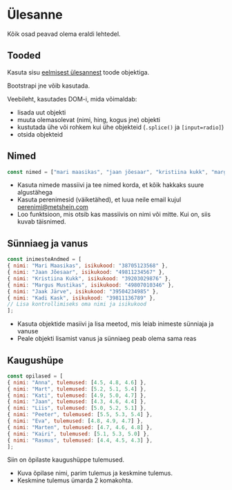 # Ülesanne

Kõik osad peavad olema eraldi lehtedel.

## Tooded 
Kasuta sisu [eelmisest ülesannest](https://github.com/blinchk/tthk-js-2/blob/main/objects-ylesanne.md) toode objektiga.

Bootstrapi jne võib kasutada.

Veebileht, kasutades DOM-i, mida võimaldab:
* lisada uut objekti
* muuta olemasolevat (nimi, hing, kogus jne) objekti
* kustutada ühe või rohkem kui ühe objekteid (`.splice()` ja `[input=radio]`)
* otsida objekteid

## Nimed

```js
const nimed = ["mari maasikas", "jaan jõesaar", "kristiina kukk", "margus mustikas", "jaak järve", "kadi kask", "Toomas Tamm", "Kadi Meri", "Leena Laas", "Madis Mets", "Hannes Hõbe", "Anu Allikas", "Kristjan Käär", "Eva Esimene", "Jüri Jõgi", "Liis Lepik", "Kalle Kask", "Tiina Teder", "Kaidi Koppel", "tiina Toom"];
```

* Kasuta nimede massiivi ja tee nimed korda, et kõik hakkaks suure algustähega
* Kasuta perenimesid (väiketähed), et luua neile email kujul perenimi@metshein.com
* Loo funktsioon, mis otsib kas massiivis on nimi või mitte. Kui on, siis kuvab täisnimed.

## Sünniaeg ja vanus

```js
const inimesteAndmed = [
{ nimi: "Mari Maasikas", isikukood: "38705123568" },
{ nimi: "Jaan Jõesaar", isikukood: "49811234567" },
{ nimi: "Kristiina Kukk", isikukood: "39203029876" },
{ nimi: "Margus Mustikas", isikukood: "49807010346" },
{ nimi: "Jaak Järve", isikukood: "39504234985" },
{ nimi: "Kadi Kask", isikukood: "39811136789" },
// Lisa kontrollimiseks oma nimi ja isikukood
];
```
* Kasuta objektide masiivi ja lisa meetod, mis leiab inimeste sünniaja ja vanuse
* Peale objekti lisamist vanus ja sünniaeg peab olema sama reas

## Kaugushüpe

```js
const opilased = [
{ nimi: "Anna", tulemused: [4.5, 4.8, 4.6] },
{ nimi: "Mart", tulemused: [5.2, 5.1, 5.4] },
{ nimi: "Kati", tulemused: [4.9, 5.0, 4.7] },
{ nimi: "Jaan", tulemused: [4.3, 4.6, 4.4] },
{ nimi: "Liis", tulemused: [5.0, 5.2, 5.1] },
{ nimi: "Peeter", tulemused: [5.5, 5.3, 5.4] },
{ nimi: "Eva", tulemused: [4.8, 4.9, 4.7] },
{ nimi: "Marten", tulemused: [4.7, 4.6, 4.8] },
{ nimi: "Kairi", tulemused: [5.1, 5.3, 5.0] },
{ nimi: "Rasmus", tulemused: [4.4, 4.5, 4.3] },
];
```
Siin on õpilaste kaugushüppe tulemused. 
* Kuva õpilase nimi, parim tulemus ja keskmine tulemus. 
* Keskmine tulemus ümarda 2 komakohta.
